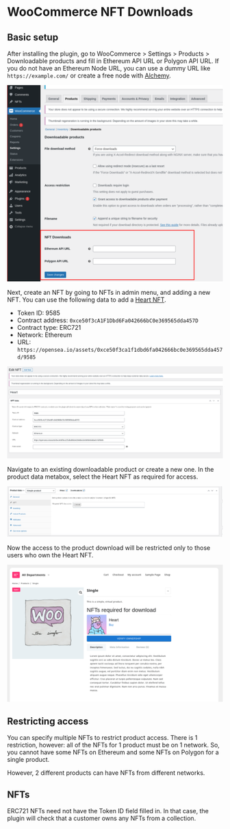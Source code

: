 # WooCommerce NFT Downloads

## Basic setup

After installing the plugin, go to WooCommerce > Settings > Products > Downloadable products and fill in Ethereum API URL or Polygon API URL. If you do not have an Ethereum Node URL, you can use a dummy URL like `https://example.com/` or create a free node with [Alchemy](https://www.alchemy.com/).

![URL settings](./images/url-settings.png)

Next, create an NFT by going to NFTs in admin menu, and adding a new NFT. You can use the following data to add a [Heart NFT](https://opensea.io/assets/0xce50f3ca1f1dbd6fa042666bc0e369565dda457d/9585).

- Token ID: 9585
- Contract address: `0xce50f3cA1F1Dbd6Fa042666bC0e369565dda457D`
- Contract type: ERC721
- Network: Ethereum
- URL: `https://opensea.io/assets/0xce50f3ca1f1dbd6fa042666bc0e369565dda457d/9585`

![NFT data](./images/nft-data.png)

Navigate to an existing downloadable product or create a new one. In the product data metabox, select the Heart NFT as required for access.

![Settings](./images/restricted.png)

Now the access to the product download will be restricted only to those users who own the Heart NFT.

![Restricted](./images/hero.png)

## Restricting access

You can specify multiple NFTs to restrict product access. There is 1 restriction, however: all of the NFTs for 1 product must be on 1 network. So, you cannot have some NFTs on Ethereum and some NFTs on Polygon for a single product.

However, 2 different products can have NFTs from different networks.

## NFTs

ERC721 NFTs need not have the Token ID field filled in. In that case, the plugin will check that a customer owns any NFTs from a collection.
